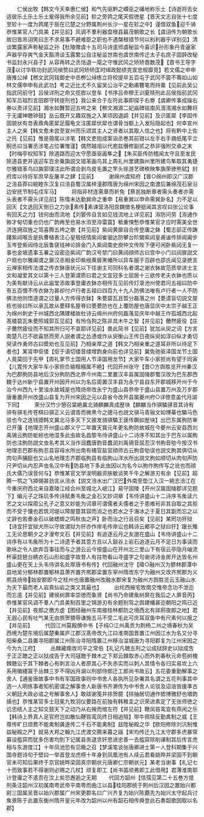 <!-- { "loadSidebar": true } -->
　　仁侯出牧【韩文今天幸惠仁侯】和气先驱黔之巑巫之磻地称乐土【诗逝将去女适彼乐土乐土乐土爰得我所余见前】轸之旁鹑之尾天假徳星【晋天文志自张十七度至轸十一度为鹑尾于辰在已楚之分野属荆州长沙一星在轸之中】谨借双鱼迎千骑恭惟某官人门具美【并见前】风调不羣利器盘根县最茂朝歌之长【虞诩传为朝歌长故旧皆吊诩笑曰志不求易事不避难臣之职也不遇槃根错节何以别利器乎详别见】清谈繁露家声称秘监之孙【杜陵赠虞十五司马诗逺师虞秘监今喜识孙形象丹青逼家声器宇存爽气金天豁清谈玉露繁公自注秘监世南也虞世南传迁太子右庶子固辞改秘书监封永兴县子】从容再转之丞恬退一麾之守惟武冈之矫矫晋数茂【晋书王导字茂以讨华轶功封武冈侯赞曰武冈矫矫匡时缉政懿绩克宣忠规靡竞】若文儒之申申唐推公绰【桞文武冈铭御史中丞栁公绰练立将校提卒五百屯于武冈不震不骞如山如林文儒申申有此武功】考之近比尤不久留吴公治平之勳甫簪笔而持槖【见前此吴公指武冈前守】吕侯详刑之命又揽辔以登车【书序吕命穆王训夏赎刑此吕侯指前武冈知军吕祖烈言田郡守转提刑也】我公来合于左符此事即探于右劵【虞卿传事成操右券以责详见前】湘水如舞暂迎五袴之来【栁文湘源二妃庙碑铭南风湑湑湘水如舞将于无讙神聴钟鼓】岳云既开又趣双旌之入某顷因退鹢【并见前】及识匿犀【李固传固貌状有竒表鼎角匿犀足履龟文注匿犀伏犀也谓骨当额上入发际隐起也】何幸宣州主人之来【韩文愈未尝至宣州而乐颂其主人之贤者以其取人信之也】将有黔中上佐之托【见前】惟是箝尾以涉笔【韩文吏抱成案诣丞巻其前钳以左手右手摘纸尾平立睨丞曰当署丞涉笔占位署惟谨】偶然越俎以代庖兹僭修副贰之恭非强附交承之末【时梅亭权知军】除道路而迎太守愿亟驱画隼之【朱买臣传防稽闻太守且至发民除道县吏并送迎车百余乗旟説文错革画鸟其上周礼州里建旟州里所建鸟隼取其勇捷尔雅错革鸟曰旟郭璞注此所谓合剥鸟皮毛置之竿头徐游艺碑秩映隼旟荣骖熊轼】封府库以待将军庶早反屠羊之肆【见前】
　　谢绵州虞知府【普○绵州即汉广汉郡之涪县莽曰綂睦东汉复曰涪县蜀汉属梓潼郡隋唐为绵州宋因之南渡后兼绵茂石泉沿边安抚节制屯戍军马】
　　将指非材连需章而祈免【蔡邕独断章者需头奏者亦需头表者不需头详见前】陈情未达勤巽命之重申【易重巽以申命需巽卦名】力不足以回天【文选回天倒日之力张素传素谏营洛阳宫魏徴名梗挺闻其言叹曰张公论事有回天之力】钱何由而流地【刘晏传自言如见钱流地上详见前】洊防问劳【洊通作臶才甸切重也仍也广韵再至也易水洊至洊雷震】秪重悚慙恭惟某官才应时需美全世济连拥双旌之驾喜腾五袴之歌【并见前】紫闼黄扉自合传登庸之鉢【蜀志郤正传踌躇紫闼喉舌是执曹植表注心皇极结情紫闼崔骃达防攀台阶闚紫闼皇甫谧传排阊阖步玉岑登紫闼侍北辰鲁褎钱神论排金门入紫闼南史庾仲文传陛下便可闲卧紫闼无复一事也金坡遗事玉署之设密迩紫闼广韵汉号禁门曰黄闼顔师古曰宫中小门曰闼扉説文户扇也尔雅阖谓之扉汉丞相金印紫绶黄扉黑幡所以异车服于百辟也邵氏闻见录摭言云禅家相传法谓之传衣鉢唐状元以下往谢主司同科名者谓之谢衣鉢故范质举进士主文和凝爱其文以第十三人登第谓质曰君之文宜冠多士屈居十三欲传老夫衣鉢也质以为美有献诗云从此庙堂添故事登庸衣鉢亦相传互见前传灯录池州使君问五祖曰防中有五百僧不传衣鉢为甚却付卢行者五祖曰四百九十九人防佛法唯有卢行者一人不防佛法他则悟道谓之过量人方传得衣鉢】朱甍碧瓦且暂分磊落之州【甍谟盲切説文屋栋也徐曰所以承瓦故从甍释名屋脊曰甍甍防也在上覆防屋也唐显庆中太宗子越王正为绵州刺史于州城西北隅建楼故杜诗云绵州州府何磊落显庆年中越王作孤城西北起髙楼碧瓦朱甍照城郭互见前】有怜刍狗之陈非具木牛之智【并见前】薾然疲役【庄子薾然疲役而不知其所归可不哀耶详见前】畏此简书【见前】犹加从臾之词【方言南楚凡已不欲喜怒而旁人説者谓之怂慂或作从臾衡山王传日夜纵臾如淳曰纵才勇切臾读作勇师古曰奬劝也互见前】乃相亲厚之道【韩文乃相亲重之道耳非所以待足下者也】某冐申伛偻【伛于语切偻音缕增韵身向前也详见前】冀免驰驱泽国龙节土国人竟莫回于先甲【周礼掌节土国用人节泽国用龙节】大家牛车小家担尚有望于同寅【儿寛传大家牛车小家担负输租繦属不絶】代回开州张守【晋○方舆胜览开州秦汉为巴郡朐防县地后汉分朐防西北界今州南二里置汉丰县属固陵郡蜀汉改为巴东郡西魏于达州新宁县置开州因开州以为名后周置汉丰县为永宁县自东开郡城移开州于今治今州西九十里浊水故城是也隋炀帝改永宁为盛山县恭帝于盛山县置万州及万岁郡唐重置开州改盛山县复为开州宋因之元以县省今改开县属夔州府○详啓意盖代月湖下同】
　　荣分汉竹少憩召棠絶冀北骑麒麟真成歴块【麒麟当作骐驎骐音其诗有骍有骐毛传苍棋曰骐正义云谓青而微黒今之骢马也説文骐马青骊文如博棊也驎马色驳也今之连钱骢韩文冀北马多天下又披发骑骐驎王褎传蹶如歴块】出巴东属朐防审已开藩【地理志开州盛山郡义宁二年置天寳元年更名朐防故城在今夔州云安县西刘禹锡云朐防蚯蚓也地湿多此虫故名昌黎韦侍讲盛山十二诗序不知其出于巴东以属朐防也注朐防説文虫名考其义当作润蠢唐韵音蠢润刘禹锡音屈忍汉书朐音劬今按汉书地理志巴郡有朐忍县容母水所出南有橘官盐官顔师古云朐音劬误也説文朐其俱切从肉句声脯脡也又山名地理志齐郡临朐县有临朐山洋水所出説文朐如顺切从肉旬声防尺尹切从内忍声虫名汉中有防县地下多此虫因以为名今以朐作朐传写之讹也而顔氏大儒乃误音何与】恭惟某官文学浚明器资肤敏谈笑千牛之解游刃有余【见前】超腾一鹗之飞揷翎甚劲言从涪水【説文涪水出广汉巴外南至垫江入汉一綂志涪江在今重庆府西北来自嘉陵江经合州至城北入岷江】易守固陵【开州汉属固陵郡详见题下】编元子之珠玑多传诗赋奏韦矦之金石又妙词章【韦侍讲盛山十二诗序韦矦读六艺之文以探周公孔子之意又妙能为词章可谓儒者夫儒者之于患难茍非其自取之其拒而不受于懐也若筑河堤以障屋霤其容而消之也若水之于海冰之于夏日其翫而忘之以丈辞也若奏金石以破蟋蟀之鸣秋虫之声】卧而治之行且召矣【见前】某罔功犴狱【诗宜犴宜狱犬所以守故谓狱为犴亦作岸毛传岸讼也韩诗云郷亭之狱曰犴】躐长雉工无论思朝夕之才漫夸文石【并见前】有追逐云月之友邈在盛山【韦侍讲盛山十二诗序有以韦矦所为十二诗遗予者其意方且以入谿谷上岩石追逐云月不足日为事读而歌咏之令人欲弃百事往而与之游云云今按盛山在开州北三里山下有宿云亭隐月岫流杯渠琵琶台綉衣石山形如盛字故昔人有拄笏看山寻盛字之句谢谔诗金房开达皆名州盛山更在天上头韦侍讲名处厚唐书有传】代回融州沈守【暐○融州汉为鬰林郡潭中县地吴分郁林郡置郁林县萧齐置齐熈郡梁置东寜州隋改东宁为融州又改齐熈郡为义熈县炀帝始安郡即今之桂州也唐置融州改融水郡宋复为融州方舆胜览云玉融山水为天下最而老人岩真仙岩之类又其最也】
　　出纶西掖宅牧南交惟帝念功不泄迩而忘逺【并见前】建侯树屏率崇徳而象贤【尚书乃命建矦树屏在我后之人屏音丙】恭惟某官风调不羣人门具美制百里之锦游刃有余题别驾之舆建幡甚迩朝阳之鸣已近【并见前】夜郎之徼方虚【图经融州东南接桂林都防之境西北有牂牁夜郎之地】君无遐心民有吐气某无由旅贺猥辱谦施五马不受二毛此可庆耳双鱼中有尺素何以报之【并见前】
　　代回江州莫殿撰中书【子纯○江州禹贡为荆杨二州之境春秋为吴西境为楚东境后属楚秦属庐江郡汉髙帝改九江曰淮南国晋置江州因江水为名又分寻阳柴桑二县置寻阳郡属江州陈治寻阳隋置江州移治湓城唐为寻阳郡复为江州宋因之今为九江府】
　　丛棘藏瘝改司平之常伯【礼记凡聴五刑之讼成狱辞史以狱成吿于正正聴之正以狱成告于大司冦聴于棘木之下郑云棘取赤心而外刺春秋元命苞树槐棘聴讼于其下棘者心有刺言治人者原其心不失赤实而以刺人其情令各归实易坎上六系用徽纆寘于丛棘三岁不得凶月湖以刑部侍郎迁工郎尚书故云】五花委重勤解事之舍人【通鉴唐故事中书有军国政事则中书舍人各执所见杂署其名谓之五花判事其中选一人明练事者知机密谓之解事舍人新唐书齐澣传为中书舍人论驳及诏诰皆援凖古义朝廷大政必谘之号解事舍人】敢祓谢笺并捈贺臆【捈抽居切通作摅博雅舒也増韵摛也】恭惟某官多士冠冕九牧羽仪要路在前独有韩稚圭之识荣进素定了无张师徳之讥忠结人主之知文鼓天下之动乃从右掖而绾左符【并见前】鞭凤笞鸾宜有燕闲之乐【韩诗上界真人足官府岂如散仙鞭笞鸾凤终日相追陪】带牛佩犊反勤禽制之威【王尊传旷日烦费不能禽制龚遂传二千石不能禽制】兹陞秘殿之华【欧阳修除刘沆制惟兹秘殿之严】就易大邦之翰九江虎渡交腾来暮之謡【宋均传迁九江太守郡多虎暴常募设槛穽而犹多伤害均到下记属县务退贪奸思进忠善一去槛穽除削课制其后传言虎相与东游度江】十年凤池恐有见晚之召【梦溪笔谈张唐卿进士第一人登科期集于兴国寺题诗句于壁曰一举首登龙虎榜十年身到凤凰池有人续云君看姚晔并梁固不到朝官未可知后果终于京官姚晔梁固真宗朝状元唐卿仁宗朝状元】某老当谢事【礼记七十而致事若不得谢则必赐之几杖】顽复即工【尚书苖顽弗即工此借用】君薄淮南耶计登庸之不逺吾在汶上矣恐邂逅之无期
　　代回方韶州【信孺见第二十五巻方提刑条注韶州汉初属南粤武帝平南粤而曲江以县桂阳郡统于荆州后汉因之置始兴都尉三国属吴晋以始兴郡属广州宋更郡名曰广兴齐复为始兴陈覇先为始兴太守起兵讨矦景陈于此置东衡州隋开皇元年改为韶州以州有韶石相传舜登此石奏韶歌因取以名郡】
